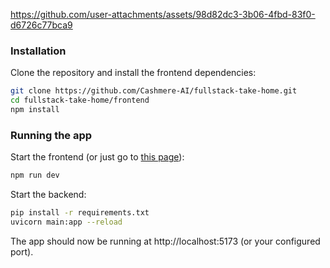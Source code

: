 https://github.com/user-attachments/assets/98d82dc3-3b06-4fbd-83f0-d6726c77bca9

### Installation

Clone the repository and install the frontend dependencies:

```bash
git clone https://github.com/Cashmere-AI/fullstack-take-home.git
cd fullstack-take-home/frontend
npm install
```

### Running the app

Start the frontend (or just go to [this page](https://kamranmajid41.github.io/portfolio-cashmere/)):

```bash
npm run dev
```

Start the backend:

```bash
pip install -r requirements.txt
uvicorn main:app --reload
```

The app should now be running at http://localhost:5173 (or your configured port).
